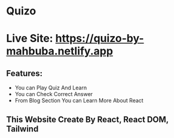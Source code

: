# Quizo
# Live Site: https://quizo-by-mahbuba.netlify.app
## Features: 
* You can Play Quiz And Learn
* You can Check Correct Answer
* From Blog Section You can Learn More About React
## This Website Create By React, React DOM, Tailwind
